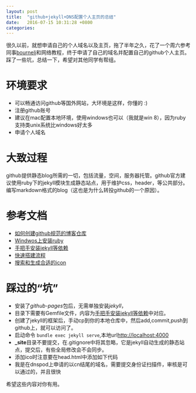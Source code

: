 ```yaml
---
layout: post
title:  "github+jekyll+DNS配置个人主页的总结"
date:   2016-07-15 10:31:28 +0800
categories:
---
```


很久以前，就想申请自己的个人域名以及主页，拖了半年之久，花了一个周六参考同事[bourneli](http://bourneli.github.io)和网络教程，终于申请了自己的域名并配置自己的github个人主页。踩了一些坑，总结一下，希望对其他同学有帮组。

# 环境要求
* 可以畅通访问github等国外网站，大环境是这样，你懂的 :)
* 注册github账号
* 建议在mac配置本地环境，使用windows也可以（我就是win 8），因为ruby支持类unix系统比windows好太多
* 申请个人域名

# 大致过程
github提供静态blog所需的一切，包括流量，空间，服务器托管。github官方建议使用ruby下的jekyll模块生成静态站点，用于维护css，header，等公共部分。编写markdown格式的blog（这也是为什么转投github的一个原因）。

# 参考文档
* [如何创建github规范的博客仓库](https://pages.github.com/)
* [Windwos上安装ruby](http://jekyll-windows.juthilo.com/)
* [手把手安装jekyll等依赖](https://help.github.com/articles/using-jekyll-with-pages/)
* [快速搭建流程](http://playingfingers.com/2016/03/26/build-a-blog/)
* [搜索和生成合适的icon](http://www.favicon.cc/)

# 踩过的“坑”
* 安装了*github-pages*包后，无需单独安装*jekyll*，
* 目录下需要有Gemfile文件，内容为[手把手安装jekyll等依赖](https://help.github.com/articles/using-jekyll-with-pages/)中对应。
* 创建了jekyll的框架后，手动cp到你的本地仓库中，然后add,commit,push到github上，就可以访问了。
* 启动命令 ```bundle exec jekyll serve```,本地url[http://localhost:4000](http://localhost:4000)
* **_site**目录不要提交，在.gitignore中将其忽略，它是jekyll自动生成的静态站点，提交后，有些全局修改会不会同步。
* 添加ico时注意要在head.html中添加如下代码
  <link rel="shortcut icon" href="/favicon.ico?" type="image/x_icon"/>
* 我是在dnspod上申请的以cn结尾的域名，需要提交身份证扫描件，审核是可以通过的，并且很快

希望这些内容对你有用。
